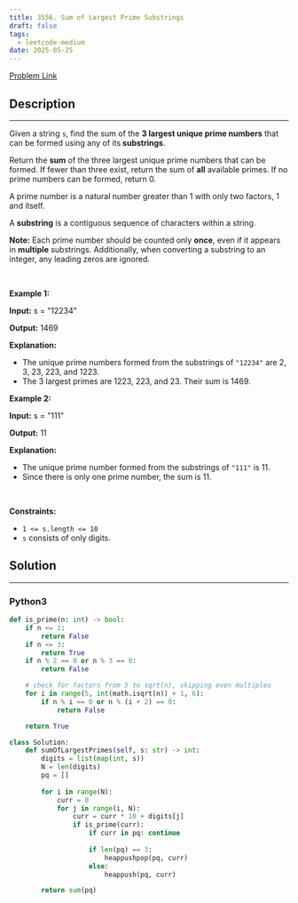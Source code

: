 ```yaml
---
title: 3556. Sum of Largest Prime Substrings
draft: false
tags: 
  - leetcode-medium
date: 2025-05-25
---
```


[Problem Link](https://leetcode.com/problems/sum-of-largest-prime-substrings/)

## Description

---
<p data-end="157" data-start="30">Given a string <code>s</code>, find the sum of the <strong>3 largest unique prime numbers</strong> that can be formed using any of its<strong> substrings</strong>.</p>

<p data-end="269" data-start="166">Return the <strong>sum</strong> of the three largest unique prime numbers that can be formed. If fewer than three exist, return the sum of <strong>all</strong> available primes. If no prime numbers can be formed, return 0.</p>

<p data-end="269" data-start="166">A prime number is a natural number greater than 1 with only two factors, 1 and itself.</p>

<p>A <strong>substring</strong> is a contiguous sequence of characters within a string.</p>

<p data-end="370" data-is-last-node="" data-is-only-node="" data-start="271"><strong data-end="280" data-start="271">Note:</strong> Each prime number should be counted only <strong>once</strong>, even if it appears in <strong>multiple</strong> substrings. Additionally, when converting a substring to an integer, any leading zeros are ignored.</p>

<p>&nbsp;</p>
<p><strong class="example">Example 1:</strong></p>

<div class="example-block">
<p><strong>Input:</strong> <span class="example-io">s = &quot;12234&quot;</span></p>

<p><strong>Output:</strong> <span class="example-io">1469</span></p>

<p><strong>Explanation:</strong></p>

<ul>
	<li data-end="136" data-start="16">The unique prime numbers formed from the substrings of <code>&quot;12234&quot;</code> are 2, 3, 23, 223, and 1223.</li>
	<li data-end="226" data-start="137">The 3 largest primes are 1223, 223, and 23. Their sum is 1469.</li>
</ul>
</div>

<p><strong class="example">Example 2:</strong></p>

<div class="example-block">
<p><strong>Input:</strong> <span class="example-io">s = &quot;111&quot;</span></p>

<p><strong>Output:</strong> <span class="example-io">11</span></p>

<p><strong>Explanation:</strong></p>

<ul>
	<li data-end="339" data-start="244">The unique prime number formed from the substrings of <code>&quot;111&quot;</code> is 11.</li>
	<li data-end="412" data-is-last-node="" data-start="340">Since there is only one prime number, the sum is 11.</li>
</ul>
</div>

<p>&nbsp;</p>
<p><strong>Constraints:</strong></p>

<ul>
	<li data-end="39" data-start="18"><code>1 &lt;= s.length &lt;= 10</code></li>
	<li data-end="68" data-is-last-node="" data-start="40"><code>s</code> consists of only digits.</li>
</ul>


## Solution

---
### Python3
``` py title='sum-of-largest-prime-substrings'
def is_prime(n: int) -> bool:
    if n <= 1:
        return False
    if n <= 3:
        return True
    if n % 2 == 0 or n % 3 == 0:
        return False

    # check for factors from 5 to sqrt(n), skipping even multiples
    for i in range(5, int(math.isqrt(n)) + 1, 6):
        if n % i == 0 or n % (i + 2) == 0:
            return False

    return True

class Solution:
    def sumOfLargestPrimes(self, s: str) -> int:
        digits = list(map(int, s))
        N = len(digits)
        pq = []
        
        for i in range(N):
            curr = 0
            for j in range(i, N):
                curr = curr * 10 + digits[j]
                if is_prime(curr):
                    if curr in pq: continue
                        
                    if len(pq) == 3:
                        heappushpop(pq, curr)
                    else:
                        heappush(pq, curr)

        return sum(pq)
```

